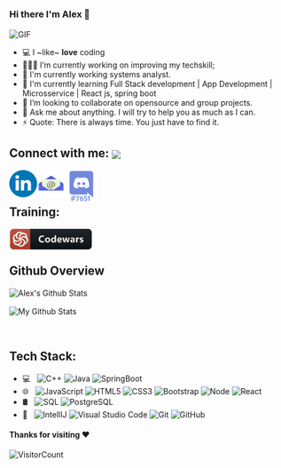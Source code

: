 ### Hi there I'm Alex 👋

<img align="center" alt="GIF" src="https://i.pinimg.com/originals/e4/26/70/e426702edf874b181aced1e2fa5c6cde.gif" />

- 💻 I ~like~ **love** coding
- 👨🏽‍💻 I’m currently working on improving my techskill;
- 🔭 I'm currently working systems analyst.
- 🌱 I'm currently learning Full Stack development | App Development | Microsservice | React js, spring boot
- 👯 I’m looking to collaborate on opensource and group projects.
- 💬 Ask me about anything. I will try to help you as much as I can.
- ⚡ Quote: There is always time. You just have to find it.

 ## Connect with me: <img align="center" src="https://github.com/rajput2107/rajput2107/blob/master/Assets/Handshake.gif" height="33px" />
 
<a href="https://linkedin.com/in/oalexoliveira">
 <img align="left" alt="Linkedin logo" width="50px" src="/linkedin_img.png" />
</a>
<a href="mailto:alex_oliveira08@yahoo.com.br">
 <img align="left" alt="Email logo" width="50px" src="/email_img.png" />
</a>
<a href="">
 <img align="left" alt="Discord perfil tag" width="60px" src="/Discord_img.png" />
</a>

<br/><br/>

## Training:
<a href="https://www.codewars.com/users/BrownNego">
 <img align="left" alt="Code Wars" width="150px" src="/codewars_img.png" />
</a>

<br/><br/>

## Github Overview
<p>
 <img align="center" alt="Alex's Github Stats" src="https://github-readme-stats.vercel.app/api?username=BrownNego&show_icons=true" /> 
</p>
<p>
 <img align="center" src="https://github-readme-stats.vercel.app/api/top-langs/?username=BrownNego&layout=compact" alt="My Github Stats">
</p>

<br/>

## Tech Stack:

- 💻 &#160; ![C++](https://img.shields.io/badge/-C++-00599C?style=flat&logo=c++)
![Java](https://img.shields.io/badge/Java-orange?style=flat&logo=java&logoColor=white) 
![SpringBoot](https://img.shields.io/badge/-Springboot-black?style=flat&logo=spring) <br/>
- 🌐 &#160; ![JavaScript](https://img.shields.io/badge/-JavaScript-000000?style=flat&logo=javascript)
![HTML5](https://img.shields.io/badge/-HTML5-E34F26?style=flat&logo=html5&logoColor=white) 
![CSS3](https://img.shields.io/badge/-CSS3-1572B6?style=flat&logo=css3)
![Bootstrap](https://img.shields.io/badge/-Bootstrap-563D7C?style=flat&logo=bootstrap) 
![Node](https://img.shields.io/badge/-Node-000000?style=flat&logo=node.js)
![React](https://img.shields.io/badge/-React-black?style=flat&logo=react) <br/>
- 🛢 &#160; ![SQL](https://img.shields.io/badge/-SQL-000000?style=flat&logo=mysql)
![PostgreSQL](https://img.shields.io/badge/-PostgreSQL-336791?style=flat&logo=postgresql)<br/>
- 🔧 &#160; ![IntellIJ](https://img.shields.io/badge/-IntellIJ%20IDEA-000000?style=flat&logo=intellij%20idea)
![Visual Studio Code](https://img.shields.io/badge/-VSCode-007ACC?style=flat-square&logo=visual-studio-code&logoColor=white)
![Git](https://img.shields.io/badge/-Git-000000?style=flat&logo=git)
![GitHub](https://img.shields.io/badge/-GitHub-181717?style=flat&logo=github)


#### Thanks for visiting :heart:
![VisitorCount](https://profile-counter.glitch.me/BrownNego/count.svg)
